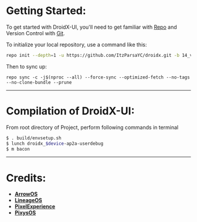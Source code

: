 Getting Started:
 ==============

To get started with DroidX-UI, you'll need to get familiar with [Repo](https://source.android.com/source/using-repo.html) and Version Control with [Git](https://source.android.com/source/version-control.html).

To initialize your local repository, use a command like this:

```bash
repo init --depth=1 -u https://github.com/ItzParsaYC/droidx.git -b 14_v3 --git-lfs
```

Then to sync up:

```
repo sync -c -j$(nproc --all) --force-sync --optimized-fetch --no-tags --no-clone-bundle --prune
```

---------------------------------------------------------------------------------------
 Compilation of DroidX-UI:
 ==================

From root directory of Project, perform following commands in terminal

```bash
$ . build/envsetup.sh
$ lunch droidx_$device-ap2a-userdebug
$ m bacon
```
---------------------------------------------------------------------------------------

# Credits:

 * [**ArrowOS**](https://github.com/ArrowOS)
 * [**LineageOS**](https://github.com/LineageOS)
 * [**PixelExperience**](https://github.com/PixelExperience)
 * [**PixysOS**](https://github.com/PixysOS)
